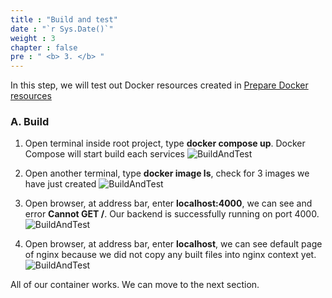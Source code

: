 ```yaml
---
title : "Build and test"
date : "`r Sys.Date()`"
weight : 3
chapter : false
pre : " <b> 3. </b> "
---
```


In this step, we will test out Docker resources created in [Prepare Docker resources](/2-Prerequiste/2.2-createdockerresource/)

### A. Build
1. Open terminal inside root project, type **docker compose up**. Docker Compose will start build each services
![BuildAndTest](/images/3.buildandtest/01-buildandtest.png)

2. Open another terminal, type **docker image ls**, check for 3 images we have just created
![BuildAndTest](/images/3.buildandtest/02-buildandtest.png)


3. Open browser, at address bar, enter **localhost:4000**, we can see and error **Cannot GET /**. Our backend is successfully running on port 4000.
![BuildAndTest](/images/3.buildandtest/03-buildandtest.png)

4. Open browser, at address bar, enter **localhost**, we can see default page of nginx because we did not copy any built files into nginx context yet.
![BuildAndTest](/images/3.buildandtest/04-buildandtest.png)

All of our container works. We can move to the next section.
